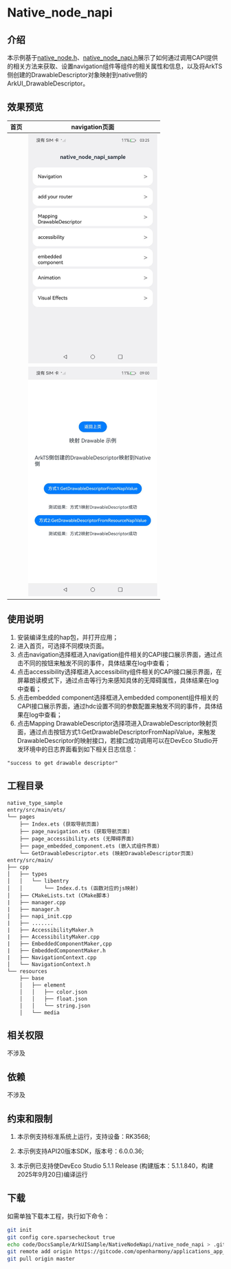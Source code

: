 # Native_node_napi

## 介绍

本示例基于[native_node.h](https://gitcode.com/openharmony/docs/blob/master/zh-cn/application-dev/reference/apis-arkui/capi-native-node-h.md)、[native_node_napi.h](https://gitcode.com/openharmony/docs/blob/master/zh-cn/application-dev/reference/apis-arkui/capi-native-node-napi-h.md)展示了如何通过调用CAPI提供的相关方法来获取、设置navigation组件等组件的相关属性和信息，以及将ArkTS侧创建的DrawableDescriptor对象映射到native侧的ArkUI_DrawableDescriptor。

## 效果预览

| 首页 | navigation页面                                           |
| ---- | -------------------------------------------------------- |
|      | <img src='.\screenshots\page_navigation.jpeg' width=300> |
|      | <img src='.\screenshots\mappingDescriptor.jpeg' width=300> |

## 使用说明

1. 安装编译生成的hap包，并打开应用；
2. 进入首页，可选择不同模块页面。
3. 点击navigation选择框进入navigation组件相关的CAPI接口展示界面，通过点击不同的按钮来触发不同的事件，具体结果在log中查看；
4. 点击accessibility选择框进入accessibility组件相关的CAPI接口展示界面，在屏幕朗读模式下，通过点击等行为来感知具体的无障碍属性，具体结果在log中查看；
5. 点击embedded component选择框进入embedded component组件相关的CAPI接口展示界面，通过hdc设置不同的参数配置来触发不同的事件，具体结果在log中查看；
6. 点击Mapping DrawableDescriptor选择项进入DrawableDescriptor映射页面，通过点击按钮方式1:GetDrawableDescriptorFromNapiValue，来触发DrawableDescriptor的映射接口，若接口成功调用可以在DevEco Studio开发环境中的日志界面看到如下相关日志信息：
```
"success to get drawable descriptor"
```

## 工程目录

```
native_type_sample
entry/src/main/ets/
└── pages
    ├── Index.ets (获取导航页面)
    ├── page_navigation.ets (获取导航页面)
    ├── page_accessibility.ets (无障碍界面)
    ├── page_embedded_component.ets (嵌入式组件界面)
    └── GetDrawableDescriptor.ets (映射DrawableDescriptor页面)
entry/src/main/
├── cpp
│   ├── types
│   │   └── libentry
│   │       └── Index.d.ts (函数对应的js映射)
│   ├── CMakeLists.txt (CMake脚本)
|   ├── manager.cpp 
|   ├── manager.h
│   ├── napi_init.cpp
|   ├── .......
|   ├── AccessibilityMaker.h
|   ├── AccessibilityMaker.cpp
|   ├── EmbeddedComponentMaker,cpp
|   ├── EmbeddedComponentMaker.h
|   ├── NavigationContext.cpp
│   └── NavigationContext.h
└── resources
    ├── base
    │   ├── element
    │   │   ├── color.json
    │   │   ├── float.json
    │   │   └── string.json
    │   └── media
```

## 相关权限

不涉及

## 依赖

不涉及

## 约束和限制

1. 本示例支持标准系统上运行，支持设备：RK3568;

2. 本示例支持API20版本SDK，版本号：6.0.0.36;

3. 本示例已支持使DevEco Studio 5.1.1 Release (构建版本：5.1.1.840，构建 2025年9月20日)编译运行

## 下载

如需单独下载本工程，执行如下命令：

```bash
git init
git config core.sparsecheckout true
echo code/DocsSample/ArkUISample/NativeNodeNapi/native_node_napi > .git/info/sparse-checkout
git remote add origin https://gitcode.com/openharmony/applications_app_samples.git
git pull origin master
```